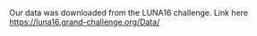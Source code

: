 Our data was downloaded from the LUNA16 challenge. Link here https://luna16.grand-challenge.org/Data/

